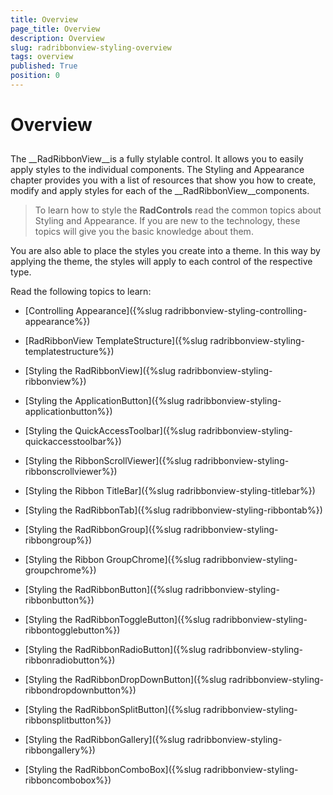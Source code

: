 ```yaml
---
title: Overview
page_title: Overview
description: Overview
slug: radribbonview-styling-overview
tags: overview
published: True
position: 0
---
```


# Overview



## 

The __RadRibbonView__is a fully stylable control. It allows you to easily apply styles to the individual components. The Styling and Appearance chapter provides you with a list of resources that show you how to create, modify and apply styles for each of the __RadRibbonView__components.
				

>To learn how to style the __RadControls__ read the common topics about Styling and Appearance. If you are new to the technology, these topics will give you the basic knowledge about them.
					

You are also able to place the styles you create into a theme. In this way by applying the theme, the styles will apply to each control of the respective type. 

Read the following topics to learn:

* [Controlling Appearance]({%slug radribbonview-styling-controlling-appearance%})

* [RadRibbonView TemplateStructure]({%slug radribbonview-styling-templatestructure%})

* [Styling the RadRibbonView]({%slug radribbonview-styling-ribbonview%})

* [Styling the ApplicationButton]({%slug radribbonview-styling-applicationbutton%})

* [Styling the QuickAccessToolbar]({%slug radribbonview-styling-quickaccesstoolbar%})

* [Styling the RibbonScrollViewer]({%slug radribbonview-styling-ribbonscrollviewer%})

* [Styling the Ribbon TitleBar]({%slug radribbonview-styling-titlebar%})

* [Styling the RadRibbonTab]({%slug radribbonview-styling-ribbontab%})

* [Styling the RadRibbonGroup]({%slug radribbonview-styling-ribbongroup%})

* [Styling the Ribbon GroupChrome]({%slug radribbonview-styling-groupchrome%})

* [Styling the RadRibbonButton]({%slug radribbonview-styling-ribbonbutton%})

* [Styling the RadRibbonToggleButton]({%slug radribbonview-styling-ribbontogglebutton%})

* [Styling the RadRibbonRadioButton]({%slug radribbonview-styling-ribbonradiobutton%})

* [Styling the RadRibbonDropDownButton]({%slug radribbonview-styling-ribbondropdownbutton%})

* [Styling the RadRibbonSplitButton]({%slug radribbonview-styling-ribbonsplitbutton%})

* [Styling the RadRibbonGallery]({%slug radribbonview-styling-ribbongallery%})

* [Styling the RadRibbonComboBox]({%slug radribbonview-styling-ribboncombobox%})
